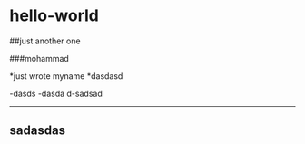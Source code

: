 # hello-world
##just another one

###mohammad


*just wrote myname
*dasdasd

-dasds
-dasda
d-sadsad

---
sadasdas
---
